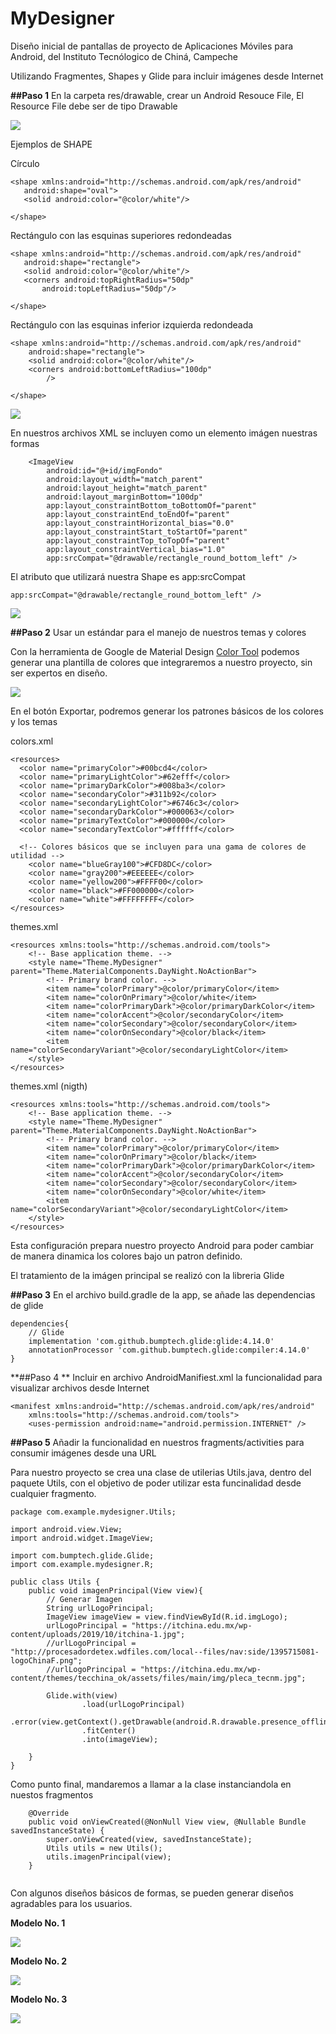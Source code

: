 # MyDesigner

Diseño inicial de pantallas de proyecto de Aplicaciones Móviles para Android, del Instituto Tecnólogico de Chiná, Campeche

Utilizando Fragmentes, Shapes y Glide para incluir imágenes desde Internet 

**##Paso 1**
En la carpeta res/drawable, crear un Android Resouce File, El Resource File debe ser de tipo Drawable

![](https://github.com/caamaledgar/documentationProjects/blob/main/MyDesigner/myshape.png)


Ejemplos de SHAPE

Círculo
 ````
<shape xmlns:android="http://schemas.android.com/apk/res/android"
    android:shape="oval">
    <solid android:color="@color/white"/>

</shape>
 ````

Rectángulo con las esquinas superiores redondeadas
 ````
<shape xmlns:android="http://schemas.android.com/apk/res/android"
    android:shape="rectangle">
    <solid android:color="@color/white"/>
    <corners android:topRightRadius="50dp"
        android:topLeftRadius="50dp"/>

</shape>
````

Rectángulo con las esquinas inferior izquierda redondeada
````
<shape xmlns:android="http://schemas.android.com/apk/res/android"
    android:shape="rectangle">
    <solid android:color="@color/white"/>
    <corners android:bottomLeftRadius="100dp"
        />

</shape>
````

![](https://github.com/caamaledgar/documentationProjects/blob/main/MyDesigner/rectangle_round.png)

En nuestros archivos XML se incluyen como un elemento imágen nuestras formas

````
    <ImageView
        android:id="@+id/imgFondo"
        android:layout_width="match_parent"
        android:layout_height="match_parent"
        android:layout_marginBottom="100dp"
        app:layout_constraintBottom_toBottomOf="parent"
        app:layout_constraintEnd_toEndOf="parent"
        app:layout_constraintHorizontal_bias="0.0"
        app:layout_constraintStart_toStartOf="parent"
        app:layout_constraintTop_toTopOf="parent"
        app:layout_constraintVertical_bias="1.0"
        app:srcCompat="@drawable/rectangle_round_bottom_left" />
````

El atributo que utilizará nuestra Shape es app:srcCompat

````
app:srcCompat="@drawable/rectangle_round_bottom_left" />
````

![](https://github.com/caamaledgar/documentationProjects/blob/main/MyDesigner/disennoXML.png)



**##Paso 2**
Usar un estándar para el manejo de nuestros temas y colores

Con la herramienta de Google de Material Design [Color Tool](https://material.io/resources/color) podemos generar una plantilla de colores que integraremos a nuestro proyecto, sin ser expertos en diseño.

![](https://github.com/caamaledgar/documentationProjects/blob/main/MyDesigner/colorToolMaterialDesign.png)

En el botón Exportar, podremos generar los patrones básicos de los colores y los temas


colors.xml
````
<resources>
  <color name="primaryColor">#00bcd4</color>
  <color name="primaryLightColor">#62efff</color>
  <color name="primaryDarkColor">#008ba3</color>
  <color name="secondaryColor">#311b92</color>
  <color name="secondaryLightColor">#6746c3</color>
  <color name="secondaryDarkColor">#000063</color>
  <color name="primaryTextColor">#000000</color>
  <color name="secondaryTextColor">#ffffff</color>
  
  <!-- Colores básicos que se incluyen para una gama de colores de utilidad -->
    <color name="blueGray100">#CFD8DC</color>
    <color name="gray200">#EEEEEE</color>
    <color name="yellow200">#FFFF00</color>
    <color name="black">#FF000000</color>
    <color name="white">#FFFFFFFF</color>  
</resources>
````


themes.xml

````
<resources xmlns:tools="http://schemas.android.com/tools">
    <!-- Base application theme. -->
    <style name="Theme.MyDesigner" parent="Theme.MaterialComponents.DayNight.NoActionBar">
        <!-- Primary brand color. -->
        <item name="colorPrimary">@color/primaryColor</item>
        <item name="colorOnPrimary">@color/white</item>
        <item name="colorPrimaryDark">@color/primaryDarkColor</item>
        <item name="colorAccent">@color/secondaryColor</item>
        <item name="colorSecondary">@color/secondaryColor</item>
        <item name="colorOnSecondary">@color/black</item>
        <item name="colorSecondaryVariant">@color/secondaryLightColor</item>
    </style>
</resources>
````

themes.xml (nigth)
````
<resources xmlns:tools="http://schemas.android.com/tools">
    <!-- Base application theme. -->
    <style name="Theme.MyDesigner" parent="Theme.MaterialComponents.DayNight.NoActionBar">
        <!-- Primary brand color. -->
        <item name="colorPrimary">@color/primaryColor</item>
        <item name="colorOnPrimary">@color/black</item>
        <item name="colorPrimaryDark">@color/primaryDarkColor</item>
        <item name="colorAccent">@color/secondaryColor</item>
        <item name="colorSecondary">@color/secondaryColor</item>
        <item name="colorOnSecondary">@color/white</item>
        <item name="colorSecondaryVariant">@color/secondaryLightColor</item>
    </style>
</resources>
````

Esta configuración prepara nuestro proyecto Android para poder cambiar de manera dinamica los colores bajo un patron definido.




El tratamiento de la imágen principal se realizó con la libreria Glide

**##Paso 3**
En el archivo build.gradle de la app, se añade las dependencias de glide
    
````
dependencies{
    // Glide
    implementation 'com.github.bumptech.glide:glide:4.14.0'
    annotationProcessor 'com.github.bumptech.glide:compiler:4.14.0'
}
````

**##Paso 4 **
Incluir en archivo AndroidManifiest.xml la funcionalidad para visualizar archivos desde Internet

````
<manifest xmlns:android="http://schemas.android.com/apk/res/android"
    xmlns:tools="http://schemas.android.com/tools">
    <uses-permission android:name="android.permission.INTERNET" />
````



**##Paso 5**
Añadir la funcionalidad en nuestros fragments/activities para consumir imágenes desde una URL

Para nuestro proyecto se crea una clase de utilerias Utils.java, dentro del paquete Utils, con el objetivo de poder utilizar esta funcinalidad desde cualquier fragmento.


````
package com.example.mydesigner.Utils;

import android.view.View;
import android.widget.ImageView;

import com.bumptech.glide.Glide;
import com.example.mydesigner.R;

public class Utils {
    public void imagenPrincipal(View view){
        // Generar Imagen
        String urlLogoPrincipal;
        ImageView imageView = view.findViewById(R.id.imgLogo);
        urlLogoPrincipal = "https://itchina.edu.mx/wp-content/uploads/2019/10/itchina-1.jpg";
        //urlLogoPrincipal = "http://procesadordetex.wdfiles.com/local--files/nav:side/1395715081-logoChinaF.png";
        //urlLogoPrincipal = "https://itchina.edu.mx/wp-content/themes/tecchina_ok/assets/files/main/img/pleca_tecnm.jpg";

        Glide.with(view)
                .load(urlLogoPrincipal)
                .error(view.getContext().getDrawable(android.R.drawable.presence_offline))
                .fitCenter()
                .into(imageView);

    }
}
````

Como punto final,  mandaremos a llamar a la clase instanciandola en nuestos fragmentos

````
    @Override
    public void onViewCreated(@NonNull View view, @Nullable Bundle savedInstanceState) {
        super.onViewCreated(view, savedInstanceState);
        Utils utils = new Utils();
        utils.imagenPrincipal(view);
    }
    
````




Con algunos diseños básicos de formas, se  pueden generar diseños agradables para los usuarios.


**Modelo No. 1**

![](https://github.com/caamaledgar/documentationProjects/blob/main/MyDesigner/Inicio1.png)


**Modelo No. 2**

![](https://github.com/caamaledgar/documentationProjects/blob/main/MyDesigner/inicio2.png)


**Modelo No. 3**

![](https://github.com/caamaledgar/documentationProjects/blob/main/MyDesigner/inicio3.png)












